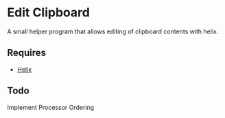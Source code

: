 # Edit Clipboard

A small helper program that allows editing of clipboard contents with helix.

## Requires

- [Helix](https://helix-editor.com/)

## Todo

Implement Processor Ordering
